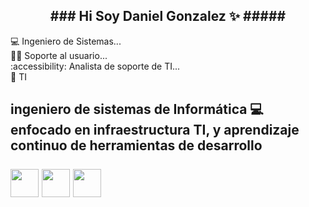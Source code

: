 <html>
                                                        

<head>
</head>
<body>
	    <H2> <center> ### Hi Soy Daniel Gonzalez ✨ ##### </center> </H2>
💻 Ingeniero de Sistemas...
<br>
🧑‍💻 Soporte al usuario...
<br>
:accessibility: Analista de soporte de TI... 
<br>
📲 TI  
<br>
<H2>  <p>ingeniero de sistemas de Informática 💻 enfocado en infraestructura TI, y aprendizaje
                           &nbsp;         continuo de herramientas de desarrollo 
 <br>
 <br>
  <img src="https://cdn-icons-png.flaticon.com/512/174/174854.png" width="45" style="max-width: 100%;">  
 <img src="https://cdn-icons-png.flaticon.com/512/5968/5968242.png" 
 width="45" style="max-width: 100%;">  
 <img src=  "https://cdn-icons-png.flaticon.com/256/226/226777.png" width="45" style="max-width: 100%;">
</center> </H2>



</body>

</html>

 

 


